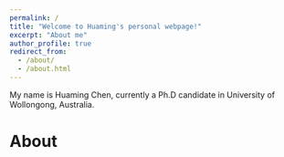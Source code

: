 ```yaml
---
permalink: /
title: "Welcome to Huaming's personal webpage!"
excerpt: "About me"
author_profile: true
redirect_from: 
  - /about/
  - /about.html
---
```


My name is Huaming Chen, currently a Ph.D candidate in University of Wollongong, Australia.

About
======